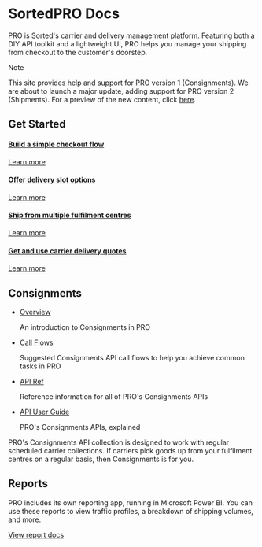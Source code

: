 <head>
    <link href="../fonts/css/all.css" rel="stylesheet"> 
</head>

<style type="text/css">
    .col-md-10 {
        width: 100%;
    }

    .sideaffix {
        display: none;
    }

    .subnav {
        display: none !important;
    }

    .page-stats {
        display: none !important;
    }
</style>

<div class="header-container">
<h1 id="big-header" class="text--underlined text--header"><span>SortedPRO </span><span>Docs</span></h1>
<p class="header-info">
PRO is Sorted's carrier and delivery management platform. Featuring both a DIY API toolkit and a lightweight UI, PRO helps you manage your shipping from checkout to the customer's doorstep. 

> [!NOTE]
> This site provides help and support for PRO version 1 (Consignments). We are about to launch a major update, adding support for PRO version 2 (Shipments). For a preview of the new content, click [here](https://docs-preview.sorted.com/pro/).

</p>
</div>
<div class="landing-container">
    <h2>Get Started</h2>
    <div class="global-spacer">
        <div class="landing-button-container">
            <div class="dual-quad">
                <a href="/pro/api/help/flows/classic_flow.html" class="message-block">
                    <i class="fas fa-shopping-basket"></i>
                    <h4>Build a simple checkout flow</h4>
                    <p class="link-pink" href="/pro/api/help/flows/classic_flow.html">Learn more</p>
                </a>
                <a href="/pro/api/help/flows/consumer_options_flow.html" class="message-block">
                    <i class="fas fa-truck"></i>
                    <h4>Offer delivery slot options</h4>
                    <p class="link-pink" href="/pro/api/help/flows/consumer_options_flow.html">Learn more</p>
                </a>
                <a href="/pro/api/help/flows/order_flex_flow.html" class="message-block">
                    <i class="fas fa-boxes"></i>
                    <h4>Ship from multiple fulfilment centres</h4>
                    <p class="link-pink" href="/pro/api/help/flows/order_flex_flow.html">Learn more</p>
                </a>
                <a href="/pro/api/help/flows/quotes_flow.html" class="message-block">
                    <i class="fas fa-credit-card"></i>
                    <h4>Get and use carrier delivery quotes</h4>
                    <p class="link-pink" href="/pro/api/help/flows/quotes_flow.html">Learn more</p>
                </a>
            </div>
        </div>
    </div>
</div>
<div class="landing-container">
    <h2>Consignments</h2>
    <div class="two-columns">
        <div class="left-column">
            <ul class="fa-ul">
                <li><span class="fa-li"><i class="fas fa-check-square"></i></span><a href="/pro/api/help/introduction.html">Overview</a><p class="button-text">An introduction to Consignments in PRO</p></li>
                <li><span class="fa-li"><i class="fas fa-check-square"></i></span><a href="/pro/api/help/flows.html">Call Flows</a><p class="button-text">Suggested Consignments API call flows to help you achieve common tasks in PRO</p></li>
                <li><span class="fa-li"><i class="fas fa-check-square"></i></span><a href="https://docs.electioapp.com/#/api">API Ref</a><p class="button-text">Reference information for all of PRO's Consignments APIs</p></li>
                <li><span class="fa-li"><i class="fas fa-check-square"></i></span><a href="/pro/api/help/managing_consignments.html">API User Guide</a><p class="button-text">PRO's Consignments APIs, explained</p></li>          
            </ul>
        </div>
        <div class="right-column">
            <p>PRO's Consignments API collection is designed to work with regular scheduled carrier collections. If carriers pick goods up from your fulfilment centres on a regular basis, then Consignments is for you. </p>
        </div>
    </div>    
</div>
<div class="landing-container">
    <h2>Reports</h2>
    <p>PRO includes its own reporting app, running in Microsoft Power BI. You can use these reports to view traffic profiles, a breakdown of shipping volumes, and more. </p>
    <a href="/pro/reports/index.html"><div class="landing-button">View report docs</div></a>    
</div>